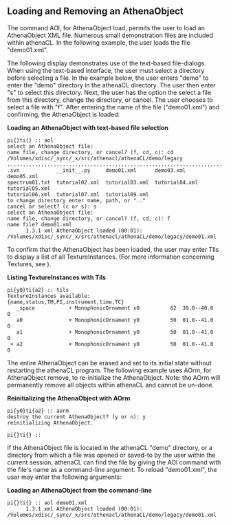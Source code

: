## Loading and Removing an AthenaObject

The command AOl, for AthenaObject load, permits the user to load an AthenaObject XML file. Numerous small demonstration files are included within athenaCL. In the following example, the user loads the file "demo01.xml".
      
The following display demonstrates use of the text-based file-dialogs. When using the text-based interface, the user must select a directory before selecting a file. In the example below, the user enters "demo" to enter the "demo" directory in the athenaCL directory. The user then enter "s" to select this directory. Next, the user has the option the select a file from this directory, change the directory, or cancel. The user chooses to select a file with "f". After entering the name of the file ("demo01.xml") and confirming, the AthenaObject is loaded:
      

**Loading an AthenaObject with text-based file selection**

```
pi{}ti{} :: aol
select an AthenaObject file:
name file, change directory, or cancel? (f, cd, c): cd
/Volumes/xdisc/_sync/_x/src/athenacl/athenaCL/demo/legacy
................................................................................
.svn            __init__.py     demo01.xml      demo03.xml      demo05.xml      
spectrum01.txt  tutorial02.xml  tutorial03.xml  tutorial04.xml  tutorial05.xml  
tutorial06.xml  tutorial07.xml  tutorial09.xml  
to change directory enter name, path, or ".."
cancel or select? (c or s): s
select an AthenaObject file:
name file, change directory, or cancel? (f, cd, c): f
name file? demo01.xml
      1.3.1 xml AthenaObject loaded (00:01):
/Volumes/xdisc/_sync/_x/src/athenacl/athenaCL/demo/legacy/demo01.xml
```

To confirm that the AthenaObject has been loaded, the user may enter TIls to display a list of all TextureInstances. (For more information concerning Textures, see ).
      

**Listing TextureInstances with Tils**

```
pi{y0}ti{a2} :: tils
TextureInstances available:
{name,status,TM,PI,instrument,time,TC}
   _space           + MonophonicOrnament x0          62  39.0--40.0   0
   a0               + MonophonicOrnament y0          50  01.0--41.0   0
   a1               + MonophonicOrnament y0          50  01.0--41.0   0
 + a2               + MonophonicOrnament y0          50  01.0--41.0   0
```

The entire AthenaObject can be erased and set to its initial state without restarting the athenaCL program. The following example uses AOrm, for AthenaObject remove, to re-initialize the AthenaObject. Note: the AOrm will permanently remove all objects within athenaCL and cannot be un-done.
      

**Reinitializing the AthenaObject with AOrm**

```
pi{y0}ti{a2} :: aorm
destroy the current AthenaObject? (y or n): y
reinitializing AthenaObject.

pi{}ti{} :: 
```

If the AthenaObject file is located in the athenaCL "demo" directory, or a directory from which a file was opened or saved-to by the user within the current session, athenaCL can find the file by giving the AOl command with the file's name as a command-line argument. To reload "demo01.xml", the user may enter the following arguments:
      

**Loading an AthenaObject from the command-line**

```
pi{}ti{} :: aol demo01.xml
      1.3.1 xml AthenaObject loaded (00:01):
/Volumes/xdisc/_sync/_x/src/athenacl/athenaCL/demo/legacy/demo01.xml
```

